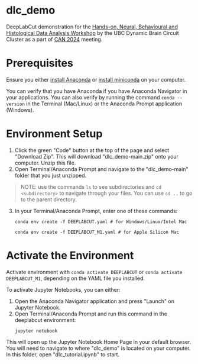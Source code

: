 # dlc_demo
DeepLabCut demonstration for the [Hands-on, Neural, Behavioural and Histological Data Analysis Workshop](https://can-acn.org/meeting-2024/satellite-events/hands-on-neural-behavioural-and-histological-data-analysis-workshop-can2024-satellite/) by the UBC Dynamic Brain Circuit Cluster as a part of [CAN 2024](https://can-acn.org/meeting-2024/) meeting.

# Prerequisites
Ensure you either [install Anaconda](https://www.anaconda.com/download) or [install miniconda](https://docs.anaconda.com/free/miniconda/miniconda-install/) on your computer. 

You can verify that you have Anaconda if you have Anaconda Navigator in your applications. You can also verify by running the command `conda --version` in the Terminal (Mac/Linux) or the Anaconda Prompt application (Windows).

# Environment Setup

1. Click the green "Code" button at the top of the page and select "Download Zip". This will download "dlc_demo-main.zip" onto your computer. Unzip this file.
2. Open Terminal/Anaconda Prompt and navigate to the "dlc_demo-main" folder that you just unzipped.
> NOTE: use the commands `ls` to see subdirectories and `cd <subdirectory>` to navigate through your files. You can use `cd ..` to go to the parent directory.
3. In your Terminal/Anaconda Prompt, enter one of these commands:
    ```
    conda env create -f DEEPLABCUT.yaml # for Windows/Linux/Intel Mac
    ```

    ```
    conda env create -f DEEPLABCUT_M1.yaml # for Apple Silicon Mac
    ```
# Activate the Environment

Activate environment with `conda activate DEEPLABCUT` or `conda activate DEEPLABCUT_M1`, depending on the YAML file you installed.

To activate Jupyter Notebooks, you can either:

1. Open the Anaconda Navigator application and press "Launch" on Jupyter Notebook.
2. Open Terminal/Anaconda Prompt and run this command in the deeplabcut environment:
    ```
    jupyter notebook
    ```
This will open up the Jupyter Notebook Home Page in your default browser. You will need to navigate to where "dlc_demo" is located on your computer. In this folder, open "dlc_tutorial.ipynb" to start.
